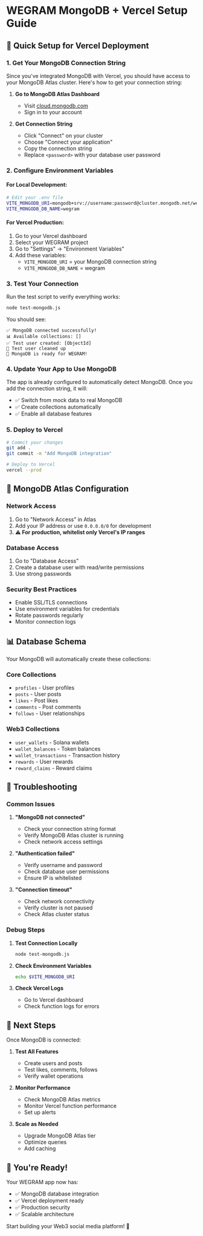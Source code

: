 # WEGRAM MongoDB + Vercel Setup Guide

## 🚀 Quick Setup for Vercel Deployment

### 1. Get Your MongoDB Connection String

Since you've integrated MongoDB with Vercel, you should have access to your MongoDB Atlas cluster. Here's how to get your connection string:

1. **Go to MongoDB Atlas Dashboard**
   - Visit [cloud.mongodb.com](https://cloud.mongodb.com)
   - Sign in to your account

2. **Get Connection String**
   - Click "Connect" on your cluster
   - Choose "Connect your application"
   - Copy the connection string
   - Replace `<password>` with your database user password

### 2. Configure Environment Variables

#### For Local Development:
```bash
# Edit your .env file
VITE_MONGODB_URI=mongodb+srv://username:password@cluster.mongodb.net/wegram?retryWrites=true&w=majority
VITE_MONGODB_DB_NAME=wegram
```

#### For Vercel Production:
1. Go to your Vercel dashboard
2. Select your WEGRAM project
3. Go to "Settings" → "Environment Variables"
4. Add these variables:
   - `VITE_MONGODB_URI` = your MongoDB connection string
   - `VITE_MONGODB_DB_NAME` = wegram

### 3. Test Your Connection

Run the test script to verify everything works:

```bash
node test-mongodb.js
```

You should see:
```
✅ MongoDB connected successfully!
📊 Available collections: []
✅ Test user created: [ObjectId]
🧹 Test user cleaned up
🎉 MongoDB is ready for WEGRAM!
```

### 4. Update Your App to Use MongoDB

The app is already configured to automatically detect MongoDB. Once you add the connection string, it will:

- ✅ Switch from mock data to real MongoDB
- ✅ Create collections automatically
- ✅ Enable all database features

### 5. Deploy to Vercel

```bash
# Commit your changes
git add .
git commit -m "Add MongoDB integration"

# Deploy to Vercel
vercel --prod
```

## 🔧 MongoDB Atlas Configuration

### Network Access
1. Go to "Network Access" in Atlas
2. Add your IP address or use `0.0.0.0/0` for development
3. **⚠️ For production, whitelist only Vercel's IP ranges**

### Database Access
1. Go to "Database Access"
2. Create a database user with read/write permissions
3. Use strong passwords

### Security Best Practices
- Enable SSL/TLS connections
- Use environment variables for credentials
- Rotate passwords regularly
- Monitor connection logs

## 📊 Database Schema

Your MongoDB will automatically create these collections:

### Core Collections
- `profiles` - User profiles
- `posts` - User posts
- `likes` - Post likes
- `comments` - Post comments
- `follows` - User relationships

### Web3 Collections
- `user_wallets` - Solana wallets
- `wallet_balances` - Token balances
- `wallet_transactions` - Transaction history
- `rewards` - User rewards
- `reward_claims` - Reward claims

## 🐛 Troubleshooting

### Common Issues

1. **"MongoDB not connected"**
   - Check your connection string format
   - Verify MongoDB Atlas cluster is running
   - Check network access settings

2. **"Authentication failed"**
   - Verify username and password
   - Check database user permissions
   - Ensure IP is whitelisted

3. **"Connection timeout"**
   - Check network connectivity
   - Verify cluster is not paused
   - Check Atlas cluster status

### Debug Steps

1. **Test Connection Locally**
   ```bash
   node test-mongodb.js
   ```

2. **Check Environment Variables**
   ```bash
   echo $VITE_MONGODB_URI
   ```

3. **Check Vercel Logs**
   - Go to Vercel dashboard
   - Check function logs for errors

## 🚀 Next Steps

Once MongoDB is connected:

1. **Test All Features**
   - Create users and posts
   - Test likes, comments, follows
   - Verify wallet operations

2. **Monitor Performance**
   - Check MongoDB Atlas metrics
   - Monitor Vercel function performance
   - Set up alerts

3. **Scale as Needed**
   - Upgrade MongoDB Atlas tier
   - Optimize queries
   - Add caching

## 🎉 You're Ready!

Your WEGRAM app now has:
- ✅ MongoDB database integration
- ✅ Vercel deployment ready
- ✅ Production security
- ✅ Scalable architecture

Start building your Web3 social media platform! 🚀
